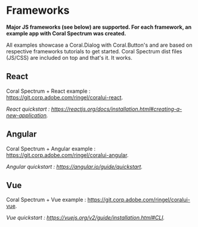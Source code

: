 # Frameworks

**Major JS frameworks (see below) are supported. For each framework, an example app with Coral Spectrum was created.**

All examples showcase a Coral.Dialog with Coral.Button's and are based on respective frameworks tutorials to get started.
Coral Spectrum dist files (JS/CSS) are included on top and that's it. It works.

## React

Coral Spectrum + React example : https://git.corp.adobe.com/ringel/coralui-react. 

*React quickstart : https://reactjs.org/docs/installation.html#creating-a-new-application.*

## Angular

Coral Spectrum + Angular example : https://git.corp.adobe.com/ringel/coralui-angular. 

*Angular quickstart : https://angular.io/guide/quickstart.*

## Vue

Coral Spectrum + Vue example : https://git.corp.adobe.com/ringel/coralui-vue. 

*Vue quickstart : https://vuejs.org/v2/guide/installation.html#CLI.*

